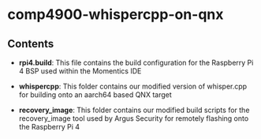 # comp4900-whispercpp-on-qnx

## Contents
- __rpi4.build__: This file contains the build configuration for the Raspberry Pi 4 BSP used within the Momentics IDE

- __whispercpp__: This folder contains our modified version of whisper.cpp for building onto an aarch64 based QNX target

- __recovery_image__: This folder contains our modified build scripts for the recovery_image tool used by Argus Security for remotely flashing onto the Raspberry Pi 4